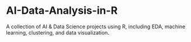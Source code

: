 # AI-Data-Analysis-in-R
A collection of AI &amp; Data Science projects using R, including EDA, machine learning, clustering, and data visualization.
